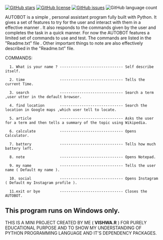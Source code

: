 [![GitHub stars](https://img.shields.io/github/stars/code-reaper08/AUTOBOT?style=for-the-badge)](https://github.com/code-reaper08/AUTOBOT/stargazers) [![GitHub license](https://img.shields.io/github/license/code-reaper08/AUTOBOT?style=for-the-badge)](https://github.com/code-reaper08/AUTOBOT/blob/main/LICENSE) [![GitHub issues](https://img.shields.io/github/issues/code-reaper08/AUTOBOT?style=for-the-badge)](https://github.com/code-reaper08/AUTOBOT/issues) ![GitHub language count](https://img.shields.io/github/languages/count/code-reaper08/AUTOBOT?style=for-the-badge)

AUTOBOT is a simple , personal assistant program fully built with Python. It gives a set of features to try for the user and interact with them in a effective manner . It also responds to the commands given by the user and completes the task in a quick manner.  For now the AUTOBOT features a limited set of commands to use and test. The commands are listed in the "Readme.txt" file .  Other important things to note are also effectively described in the "Readme.txt" file.


COMMANDS:

      1. What is your name ? ----------------------------- Self describe itself.
      
      2. time                ----------------------------- Tells the current Time.
      
      3. search              ----------------------------- Search a term ,user utter in the default browser.
      
      4. find location       ----------------------------- Search the location in Google maps ,which user tell to locate.
      
      5. article             ----------------------------- Asks the user for a term and then tells a summary of the topic using Wikipedia.
      
      6. calculate           ----------------------------- Opens Calculator.
      
      7. battery             ----------------------------- Tells how much battery left.
      
      8. note                ----------------------------- Opens Notepad.
      
      9. my name             ----------------------------- Tells the user name ( Default my name ).
      
      10. social             ----------------------------- Opens Instagram ( Default my Instagram profile ).
      
      11.exit or bye         ----------------------------- Closes the AUTOBOT.
   

     
     
## This program runs on Windows only.
     
     
THIS IS A MINI PROJECT CREATED BY ME ( **VISHWA.R** ) FOR PURELY EDUCATIONAL PURPOSE AND TO SHOW MY UNDERSTANDING OF PYTHON PROGRAMMING LANGUAGE AND IT'S DEPENDENCY PACKAGES.
